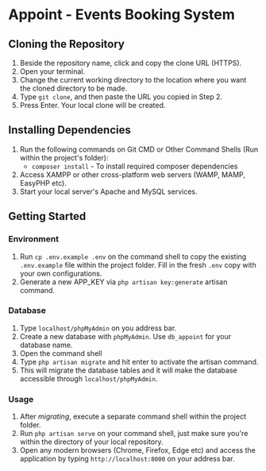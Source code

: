 # Appoint - Events Booking System

## Cloning the Repository

1. Beside the repository name, click and copy the clone URL (HTTPS).
2. Open your terminal.
3. Change the current working directory to the location where you want the cloned directory to be made.
4. Type `git clone`, and then paste the URL you copied in Step 2.
5. Press Enter. Your local clone will be created.

## Installing Dependencies

1. Run the following commands on Git CMD or Other Command Shells (Run within the project's folder):
    - `composer install` - To install required composer dependencies
2. Access XAMPP or other cross-platform web servers (WAMP, MAMP, EasyPHP etc).
3. Start your local server's Apache and MySQL services.

## Getting Started

### Environment
1. Run `cp .env.example .env` on the command shell to copy the existing `.env.example` file within the project folder. Fill in the fresh `.env` copy with your own configurations.
2. Generate a new APP_KEY via `php artisan key:generate` artisan command.

### Database

1. Type `localhost/phpMyAdmin` on you address bar. 
2. Create a new database with `phpMyAdmin`. Use `db_appoint` for your database name.
3. Open the command shell
4. Type `php artisan migrate` and hit enter to activate the artisan command.
5. This will migrate the database tables and it will make the database accessible through `localhost/phpMyAdmin`.

### Usage

1. After *migrating*, execute a separate command shell within the project folder.
2. Run `php artisan serve` on your command shell, just make sure you're within the directory of your local repository.
3. Open any modern browsers (Chrome, Firefox, Edge etc) and access the application by typing `http://localhost:8000` on your address bar.